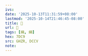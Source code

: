 ```yaml
---
ivs:
date: '2025-10-13T11:31:59+08:00'
lastmod: '2025-10-14T21:46:45-08:00'
title: 󰫖
url: 󰫖
tags: [緉, 緉]
hex: 7DC9
src: GHZR, DCCV
note:
---
```


